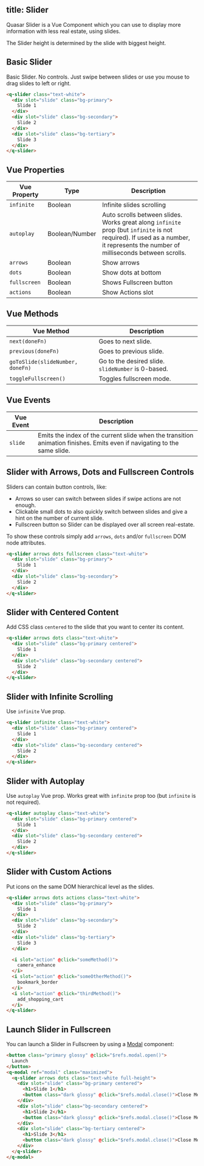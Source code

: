title: Slider
---
Quasar Slider is a Vue Component which you can use to display more information with less real estate, using slides.

The Slider height is determined by the slide with biggest height.

<input type="hidden" data-fullpage-demo="web-components/slider">

## Basic Slider
Basic Slider. No controls. Just swipe between slides or
use you mouse to drag slides to left or right.

``` html
<q-slider class="text-white">
  <div slot="slide" class="bg-primary">
    Slide 1
  </div>
  <div slot="slide" class="bg-secondary">
    Slide 2
  </div>
  <div slot="slide" class="bg-tertiary">
    Slide 3
  </div>
</q-slider>
```

## Vue Properties
| Vue Property | Type | Description |
| --- | --- | --- |
| `infinite` | Boolean | Infinite slides scrolling |
| `autoplay` | Boolean/Number | Auto scrolls between slides. Works great along `infinite` prop (but `infinite` is not required). If used as a number, it represents the number of milliseconds between scrolls. |
| `arrows` | Boolean | Show arrows |
| `dots` | Boolean | Show dots at bottom |
| `fullscreen` | Boolean | Shows Fullscreen button |
| `actions` | Boolean | Show Actions slot |

## Vue Methods
| Vue Method | Description |
| --- | --- |
| `next(doneFn)` | Goes to next slide. |
| `previous(doneFn)` | Goes to previous slide. |
| `goToSlide(slideNumber, doneFn)` | Go to the desired slide. `slideNumber` is 0-based. |
| `toggleFullscreen()` | Toggles fullscreen mode. |

## Vue Events
| Vue Event | Description |
| --- | --- |
| `slide` | Emits the index of the current slide when the transition animation finishes. Emits even if navigating to the same slide. |

## Slider with Arrows, Dots and Fullscreen Controls
Sliders can contain button controls, like:
* Arrows so user can switch between slides if swipe actions are not enough.
* Clickable small dots to also quickly switch between slides and give a hint on the number of current slide.
* Fullscreen button so Slider can be displayed over all screen real-estate.

To show these controls simply add `arrows`, `dots` and/or `fullscreen` DOM node attributes.

``` html
<q-slider arrows dots fullscreen class="text-white">
  <div slot="slide" class="bg-primary">
    Slide 1
  </div>
  <div slot="slide" class="bg-secondary">
    Slide 2
  </div>
</q-slider>
```

## Slider with Centered Content
Add CSS class `centered` to the slide that you want to center its content.

``` html
<q-slider arrows dots class="text-white">
  <div slot="slide" class="bg-primary centered">
    Slide 1
  </div>
  <div slot="slide" class="bg-secondary centered">
    Slide 2
  </div>
</q-slider>
```

## Slider with Infinite Scrolling
Use `infinite` Vue prop.

``` html
<q-slider infinite class="text-white">
  <div slot="slide" class="bg-primary centered">
    Slide 1
  </div>
  <div slot="slide" class="bg-secondary centered">
    Slide 2
  </div>
</q-slider>
```

## Slider with Autoplay
Use `autoplay` Vue prop. Works great with `infinite` prop too (but `infinite` is not required).

``` html
<q-slider autoplay class="text-white">
  <div slot="slide" class="bg-primary centered">
    Slide 1
  </div>
  <div slot="slide" class="bg-secondary centered">
    Slide 2
  </div>
</q-slider>
```

## Slider with Custom Actions
Put icons on the same DOM hierarchical level as the slides.

``` html
<q-slider arrows dots actions class="text-white">
  <div slot="slide" class="bg-primary">
    Slide 1
  </div>
  <div slot="slide" class="bg-secondary">
    Slide 2
  </div>
  <div slot="slide" class="bg-tertiary">
    Slide 3
  </div>

  <i slot="action" @click="someMethod()">
    camera_enhance
  </i>
  <i slot="action" @click="someOtherMethod()">
    bookmark_border
  </i>
  <i slot="action" @click="thirdMethod()">
    add_shopping_cart
  </i>
</q-slider>
```

## Launch Slider in Fullscreen
You can launch a Slider in Fullscreen by using a [Modal](/components/modal.html) component:

``` html
<button class="primary glossy" @click="$refs.modal.open()">
  Launch
</button>
<q-modal ref="modal" class="maximized">
  <q-slider arrows dots class="text-white full-height">
    <div slot="slide" class="bg-primary centered">
      <h1>Slide 1</h1>
      <button class="dark glossy" @click="$refs.modal.close()">Close Me</button>
    </div>
    <div slot="slide" class="bg-secondary centered">
      <h1>Slide 2</h1>
      <button class="dark glossy" @click="$refs.modal.close()">Close Me</button>
    </div>
    <div slot="slide" class="bg-tertiary centered">
      <h1>Slide 3</h1>
      <button class="dark glossy" @click="$refs.modal.close()">Close Me</button>
    </div>
  </q-slider>
</q-modal>
```
